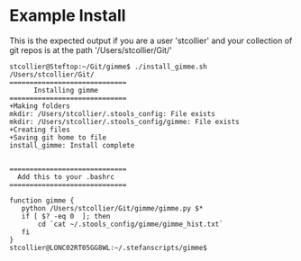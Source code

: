 # Example Install
This is the expected output if you are a user 'stcollier' and your collection of git repos is at the path '/Users/stcollier/Git/'

```
stcollier@Steftop:~/Git/gimme$ ./install_gimme.sh /Users/stcollier/Git/
=============================
      Installing gimme
=============================
+Making folders
mkdir: /Users/stcollier/.stools_config: File exists
mkdir: /Users/stcollier/.stools_config/gimme: File exists
+Creating files
+Saving git home to file
install_gimme: Install complete


=============================
  Add this to your .bashrc
=============================

function gimme {
   python /Users/stcollier/Git/gimme/gimme.py $*
   if [ $? -eq 0  ]; then
       cd `cat ~/.stools_config/gimme/gimme_hist.txt`
   fi
}
stcollier@LONC02RT05GG8WL:~/.stefanscripts/gimme$
```
